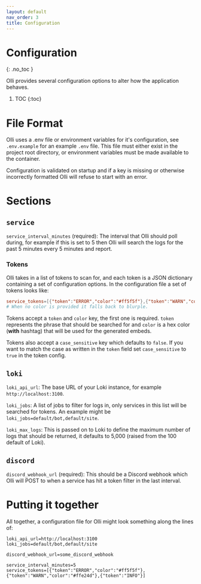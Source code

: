 ```yaml
---
layout: default
nav_order: 3
title: Configuration
---
```


# Configuration
{: .no_toc }

Olli provides several configuration options to alter how the application behaves.

1. TOC
{:toc}

# File Format

Olli uses a .env file or environment variables for it's configuration, see `.env.example` for an example `.env` file. This file must either exist in the project root directory, or environment variables must be made available to the container.

Configuration is validated on startup and if a key is missing or otherwise incorrectly formatted Olli will refuse to start with an error.

# Sections

## `service`

`service_interval_minutes` (required): The interval that Olli should poll during, for example if this is set to 5 then Olli will search the logs for the past 5 minutes every 5 minutes and report.

### Tokens

Olli takes in a list of tokens to scan for, and each token is a JSON dictionary containing a set of configuration options. In the configuration file a set of tokens looks like:
```toml
service_tokens=[{"token":"ERROR","color":"#ff5f5f"},{"token":"WARN","color":"#ffe24d"},{"token":"INFO"}]
# When no color is provided it falls back to blurple.
```

Tokens accept a `token` and `color` key, the first one is required. `token` represents the phrase that should be searched for and `color` is a hex color (**with** hashtag) that will be used for the generated embeds.

Tokens also accept a `case_sensitive` key which defaults to `false`. If you want to match the case as written in the `token` field set `case_sensitive` to `true` in the token config.

## `loki`

`loki_api_url`: The base URL of your Loki instance, for example `http://localhost:3100`.

`loki_jobs`: A list of jobs to filter for logs in, only services in this list will be searched for tokens. An example might be `loki_jobs=default/bot,default/site`.

`loki_max_logs`: This is passed on to Loki to define the maximum number of logs that should be returned, it defaults to 5,000 (raised from the 100 default of Loki).

## `discord`

`discord_webhook_url` (required): This should be a Discord webhook which Olli will POST to when a service has hit a token filter in the last interval.

# Putting it together

All together, a configuration file for Olli might look something along the lines of:

```
loki_api_url=http://localhost:3100
loki_jobs=default/bot,default/site

discord_webhook_url=some_discord_webhook

service_interval_minutes=5
service_tokens=[{"token":"ERROR","color":"#ff5f5f"},{"token":"WARN","color":"#ffe24d"},{"token":"INFO"}]
```
